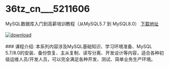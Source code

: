 # 36tz_cn___5211606
MySQL数据库入门到高薪培训教程（从MySQL5.7 到 MySQL8.0）
[下载地址](http://www.36tz.cn/article/5211606 "下载地址")
<br/></br>[![download](http://36tz.cn/muke_img/2020_03_2-168-300x210.png "下载地址")](http://www.36tz.cn/article/5211606 "下载地址")
<br/></br>### 课程介绍:
本系列内容涉及MySQL基础知识、学习环境准备、MySQL 5.7/8.0的安装、备份恢复、主从复制、读写分离、开发设计等内容，适合各种初级运维人员/开发人员，可以完全满足各种开发、测试、简单业务生产环境。


